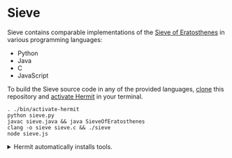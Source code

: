 # Sieve

Sieve contains comparable implementations of the [Sieve of Eratosthenes] in
various programming languages:

- Python
- Java
- C
- JavaScript

To build the Sieve source code in any of the provided languages, [clone] this
repository and [activate Hermit] in your terminal.

    . ./bin/activate-hermit
    python sieve.py
    javac sieve.java && java SieveOfEratosthenes
    clang -o sieve sieve.c && ./sieve
    node sieve.js

<details>
  <summary>Hermit automatically installs tools.</summary>

### Hermit

The tools used in this repository, such as Python are
automatically downloaded by [Hermit] when needed. Hermit ensures that
developers on Mac, Linux, and GitHub Actions CI use the same version of
the same tools. Cloning this repo is the only installation step
necessary.

There are two ways to use the tools in the Evy repository. You can
either prefix them with `bin/`, for example `bin/python3 sieve.py`. Or, you can
activate Hermit in your shell with

    . ./bin/activate-hermit

This will add the tools to your path, so you can use them without having
to prefix them with `bin/`.

You can auto-activate Hermit when changing into the `evy` source
directory by installing [Hermit shell hooks] with

    hermit shell-hooks

</details>

[Clone]: https://docs.github.com/en/repositories/creating-and-managing-repositories/cloning-a-repository
[activate Hermit]: https://cashapp.github.io/hermit/usage/get-started/?h=activating#activating-an-environment
[Hermit]: https://cashapp.github.io/hermit
[Hermit shell hooks]: https://cashapp.github.io/hermit/usage/shell/#shell-hooks
[Sieve of Eratosthenes]: https://en.wikipedia.org/wiki/Sieve_of_Eratosthenes
